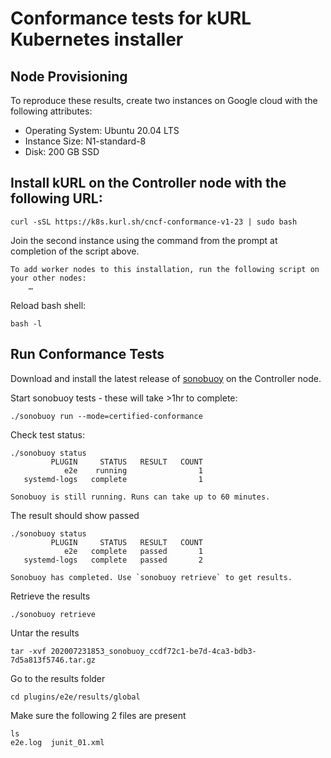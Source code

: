 # Conformance tests for kURL Kubernetes installer

## Node Provisioning

To reproduce these results, create two instances on Google cloud with the following attributes:

- Operating System: Ubuntu 20.04 LTS
- Instance Size: N1-standard-8
- Disk: 200 GB SSD

## Install kURL on the Controller node with the following URL:

```
curl -sSL https://k8s.kurl.sh/cncf-conformance-v1-23 | sudo bash
```

Join the second instance using the command from the prompt at completion of the script above.

```
To add worker nodes to this installation, run the following script on your other nodes:
    …
```

Reload bash shell:
```
bash -l
```
## Run Conformance Tests

Download and install the latest release of [sonobuoy](https://github.com/vmware-tanzu/sonobuoy/releases) on the Controller node.

Start sonobuoy tests - these will take >1hr to complete:

```
./sonobuoy run --mode=certified-conformance
```

Check test status:

```
./sonobuoy status
         PLUGIN     STATUS   RESULT   COUNT
            e2e    running                1
   systemd-logs   complete                1

Sonobuoy is still running. Runs can take up to 60 minutes.
```

The result should show passed
```
./sonobuoy status
         PLUGIN     STATUS   RESULT   COUNT
            e2e   complete   passed       1
   systemd-logs   complete   passed       2

Sonobuoy has completed. Use `sonobuoy retrieve` to get results.
```

Retrieve the results

```
./sonobuoy retrieve
```

Untar the results
```
tar -xvf 202007231853_sonobuoy_ccdf72c1-be7d-4ca3-bdb3-7d5a813f5746.tar.gz
```

Go to the results folder
```
cd plugins/e2e/results/global
```

Make sure the following 2 files are present

```
ls
e2e.log  junit_01.xml
```

